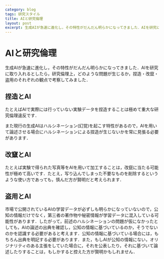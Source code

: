 ```yaml
---
category: blog
tags: 研究スタイル
title: AIと研究倫理
layout: post
excerpt: 生成AIが急速に進化し，その特性がだんだん明らかになってきました．AIを研究に取り入れるとしたら，研究倫理上，どのような問題が生じるか，捏造・改竄・盗用のそれぞれの観点で考察してみました．
---
```

# AIと研究倫理

生成AIが急速に進化し，その特性がだんだん明らかになってきました．AIを研究に取り入れるとしたら，研究倫理上，どのような問題が生じるか，捏造・改竄・盗用のそれぞれの観点で考察してみました．

## 捏造とAI

たとえばAIで実際には行っていない実験データを捏造することは極めて重大な研究倫理違反です．

また現行の生成AIはハルシネーション(幻覚)を起こす特性があるので，AIを用いて論述させる場合にハルシネーションによる捏造が生じないかを常に見張る必要があります．

## 改竄とAI

たとえば実験で得られた写真等をAIを用いて加工することは，改竄に当たる可能性が極めて高いです．たとえ，写り込んでしまった不要なものを削除するというような使い方であっても，慎んだ方が賢明だと考えられます．

## 盗用とAI

市場で公開されているAIの学習データが必ずしも明らかになっていないので，公知の情報だけでなく，第三者の著作物や秘密情報が学習データに混入している可能性があります．したがって，前述のハルシネーションの問題が仮になかったとしても，AIの論述の出典を確認し，公知の情報に基づいているのか，そうでないのかを認識する必要があると考えます．公知の情報に基づいている場合には，もちろん出典を明記する必要があります．また，もしAIが公知の情報にない，オリジナリティのある主張をしていた場合に，それを公表したり，それに基づいて論述したりすることは，もしかすると控えた方が賢明かもしれません．


